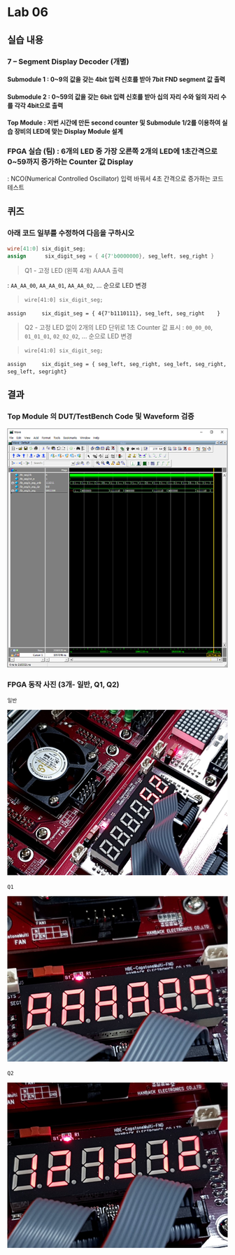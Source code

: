 # Lab 06

## 실습 내용

### **7 – Segment Display Decoder (개별)**

#### **Submodule 1** : 0~9의 값을 갖는 4bit 입력 신호를 받아 7bit FND  segment  값 출력

#### **Submodule 2** : 0~59의 값을 갖는 6bit 입력 신호를 받아 십의 자리 수와 일의 자리 수를 각각 4bit으로 출력

#### **Top Module** : 저번 시간에 만든 second counter  및 Submodule 1/2를 이용하여 실습 장비의 LED에 맞는 Display Module 설계

### FPGA 실습 (팀) : 6개의 LED 중 가장 오른쪽 2개의 LED에 1초간격으로 0~59까지 증가하는 Counter 값 Display

: NCO(Numerical Controlled Oscillator) 입력 바꿔서 4초 간격으로 증가하는 코드 테스트

## 퀴즈

### 아래 코드 일부를 수정하여 다음을 구하시오

```verilog
wire[41:0] six_digit_seg;
assign      six_digit_seg = { 4{7'b0000000}, seg_left, seg_right }
```

> Q1 - 고정 LED (왼쪽 4개) AAAA 출력

: `AA_AA_00`, `AA_AA_01`, `AA_AA_02`, … 순으로 LED 변경

>  `wire[41:0] six_digit_seg;`

`assign		six_digit_seg = { 4{7'b1110111}, seg_left, seg_right	}`

> Q2 - 고정 LED 없이 2개의 LED 단위로 1초 Counter 값 표시 : `00_00_00`, `01_01_01`, `02_02_02`, … 순으로 LED 변경

> `wire[41:0] six_digit_seg;`

`assign		six_digit_seg = { seg_left, seg_right, seg_left, seg_right, seg_left, segright}`

## 결과

### **Top Module 의 DUT/TestBench Code 및 Waveform 검증**

![WaveForm](https://github.com/NohHaYoung/LogicDesignCode/blob/master/practice6/Figs/waveForm.PNG?raw=true)


### **FPGA 동작 사진 (3개- 일반, Q1, Q2)**

`일반`

![52](https://github.com/NohHaYoung/LogicDesignCode/blob/master/practice6/Figs/%EA%B8%B0%EB%B3%B81.jpg?raw=true)

`Q1`

![AAAA09](https://github.com/NohHaYoung/LogicDesignCode/blob/master/practice6/Figs/Q1%281%29.jpg?raw=true)

`Q2`

![121212](https://github.com/NohHaYoung/LogicDesignCode/blob/master/practice6/Figs/Q2%283%29.jpg?raw=true)


